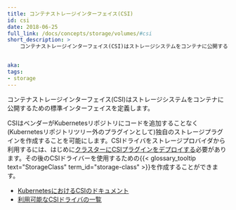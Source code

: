 ```yaml
---
title: コンテナストレージインターフェイス(CSI)
id: csi
date: 2018-06-25
full_link: /docs/concepts/storage/volumes/#csi
short_description: >
    コンテナストレージインターフェイス(CSI)はストレージシステムをコンテナに公開するための標準インターフェイスを定義します。


aka: 
tags:
- storage
---
```

コンテナストレージインターフェイス(CSI)はストレージシステムをコンテナに公開するための標準インターフェイスを定義します。

<!--more--> 

CSIはベンダーがKubernetesリポジトリにコードを追加することなく(Kubernetesリポジトリツリー外のプラグインとして)独自のストレージプラグインを作成することを可能にします。CSIドライバをストレージプロバイダから利用するには、はじめに[クラスターにCSIプラグインをデプロイする](https://kubernetes-csi.github.io/docs/deploying.html)必要があります。その後のCSIドライバーを使用するための{{< glossary_tooltip text="StorageClass" term_id="storage-class" >}}を作成することができます。

* [KubernetesにおけるCSIのドキュメント](/docs/concepts/storage/volumes/#csi)
* [利用可能なCSIドライバの一覧](https://kubernetes-csi.github.io/docs/drivers.html)

